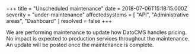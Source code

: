 +++
title = "Unscheduled maintenance"
date = 2018-07-06T15:18:15.000Z
severity = "under-maintenance"
affectedsystems = [
  "API",
  "Administrative areas",
  "Dashboard"
]
resolved = false
+++

We are performing maintenance to update how DatoCMS handles pricing. No impact is expected to production services throughout the maintenance. An update will be posted once the maintenance is complete.
